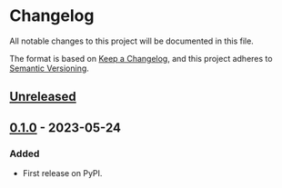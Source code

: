 # Changelog
All notable changes to this project will be documented in this file.

The format is based on [Keep a Changelog](https://keepachangelog.com/en/1.0.0/),
and this project adheres to [Semantic Versioning](https://semver.org/spec/v2.0.0.html).


## [Unreleased]

## [0.1.0] - 2023-05-24
### Added
- First release on PyPI.

[Unreleased]: https://github.com/fedejaure/dotfiles/compare/v0.1.0...HEAD
[0.1.0]: https://github.com/fedejaure/dotfiles/compare/releases/tag/v0.1.0
